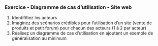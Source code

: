 ### Exercice - Diagramme de cas d’utilisation - Site web

1. Identififiez les acteurs
2. Imaginez des scénarios crédibles pour l’utilisation d’un site (vente de produits et petit forum) pour chacun des acteurs (1 à 2 par acteur)
3. Réalisez un diagramme de cas d’utilisation en ajoutant un exemple de généralisation au minimum

